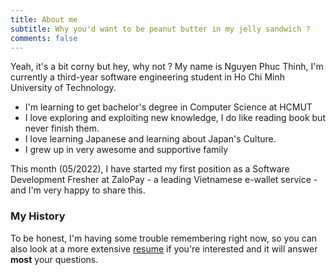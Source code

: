 ```yaml
---
title: About me
subtitle: Why you'd want to be peanut butter in my jelly sandwich ?
comments: false
---
```


Yeah, it's a bit corny but hey, why not ?
My name is Nguyen Phuc Thinh, I'm currently a third-year software engineering student in Ho Chi Minh University of Technology.

- I'm learning to get bachelor's degree in Computer Science at HCMUT
- I love exploring and exploiting new knowledge, I do like reading book but never finish them.
- I love learning Japanese and learning about Japan's Culture.
- I grew up in very awesome and supportive family

This month (05/2022), I have started my first position as a Software Development Fresher at ZaloPay - a leading Vietnamese e-wallet service - and I'm very happy to share this.

### My History

To be honest, I'm having some trouble remembering right now, so you can also look at a more extensive [resume](https://www.youtube.com/watch?v=dQw4w9WgXcQ) if you're interested and it will answer **most** your questions.